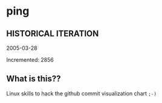 # ping

## HISTORICAL ITERATION
2005-03-28

Incremented: 2856

## What is this?? 
Linux skills to hack the github commit visualization chart `;-)`
